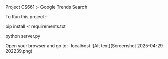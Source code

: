 Project CS661 :- Google Trends Search 

To Run this project:-

pip install -r requirements.txt 

python server.py

Open your browser and go to:- localhost
![Alt text](Screenshot 2025-04-29 202239.png)
